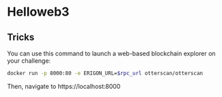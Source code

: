 # Helloweb3

## Tricks
You can use this command to launch a web-based blockchain explorer on your challenge:
```sh
docker run -p 8000:80 -e ERIGON_URL=$rpc_url otterscan/otterscan
```

Then, navigate to https://localhost:8000
